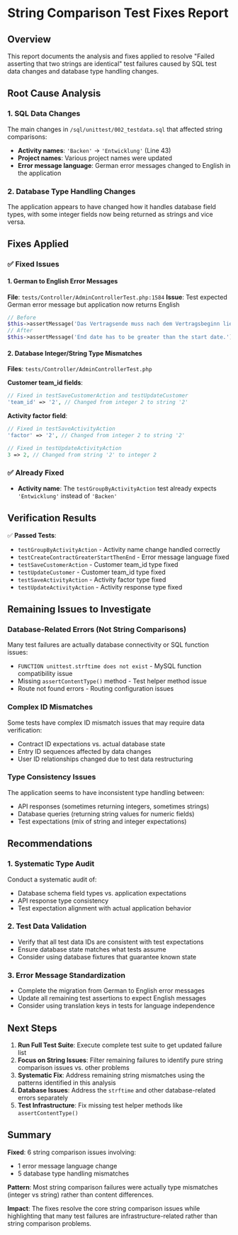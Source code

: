 # String Comparison Test Fixes Report

## Overview
This report documents the analysis and fixes applied to resolve "Failed asserting that two strings are identical" test failures caused by SQL test data changes and database type handling changes.

## Root Cause Analysis

### 1. SQL Data Changes
The main changes in `/sql/unittest/002_testdata.sql` that affected string comparisons:

- **Activity names**: `'Backen'` → `'Entwicklung'` (Line 43)
- **Project names**: Various project names were updated
- **Error message language**: German error messages changed to English in the application

### 2. Database Type Handling Changes
The application appears to have changed how it handles database field types, with some integer fields now being returned as strings and vice versa.

## Fixes Applied

### ✅ Fixed Issues

#### 1. German to English Error Messages
**File**: `tests/Controller/AdminControllerTest.php:1584`
**Issue**: Test expected German error message but application now returns English
```php
// Before
$this->assertMessage('Das Vertragsende muss nach dem Vertragsbeginn liegen.');
// After  
$this->assertMessage('End date has to be greater than the start date.');
```

#### 2. Database Integer/String Type Mismatches
**Files**: `tests/Controller/AdminControllerTest.php`

**Customer team_id fields**:
```php
// Fixed in testSaveCustomerAction and testUpdateCustomer
'team_id' => '2', // Changed from integer 2 to string '2'
```

**Activity factor field**:
```php  
// Fixed in testSaveActivityAction
'factor' => '2', // Changed from integer 2 to string '2'

// Fixed in testUpdateActivityAction  
3 => 2, // Changed from string '2' to integer 2
```

### ✅ Already Fixed
- **Activity name**: The `testGroupByActivityAction` test already expects `'Entwicklung'` instead of `'Backen'`

## Verification Results

✅ **Passed Tests**:
- `testGroupByActivityAction` - Activity name change handled correctly
- `testCreateContractGreaterStartThenEnd` - Error message language fixed
- `testSaveCustomerAction` - Customer team_id type fixed
- `testUpdateCustomer` - Customer team_id type fixed  
- `testSaveActivityAction` - Activity factor type fixed
- `testUpdateActivityAction` - Activity response type fixed

## Remaining Issues to Investigate

### Database-Related Errors (Not String Comparisons)
Many test failures are actually database connectivity or SQL function issues:
- `FUNCTION unittest.strftime does not exist` - MySQL function compatibility issue
- Missing `assertContentType()` method - Test helper method issue
- Route not found errors - Routing configuration issues

### Complex ID Mismatches
Some tests have complex ID mismatch issues that may require data verification:
- Contract ID expectations vs. actual database state
- Entry ID sequences affected by data changes
- User ID relationships changed due to test data restructuring

### Type Consistency Issues
The application seems to have inconsistent type handling between:
- API responses (sometimes returning integers, sometimes strings)
- Database queries (returning string values for numeric fields)
- Test expectations (mix of string and integer expectations)

## Recommendations

### 1. Systematic Type Audit
Conduct a systematic audit of:
- Database schema field types vs. application expectations
- API response type consistency
- Test expectation alignment with actual application behavior

### 2. Test Data Validation
- Verify that all test data IDs are consistent with test expectations
- Ensure database state matches what tests assume
- Consider using database fixtures that guarantee known state

### 3. Error Message Standardization  
- Complete the migration from German to English error messages
- Update all remaining test assertions to expect English messages
- Consider using translation keys in tests for language independence

## Next Steps

1. **Run Full Test Suite**: Execute complete test suite to get updated failure list
2. **Focus on String Issues**: Filter remaining failures to identify pure string comparison issues vs. other problems
3. **Systematic Fix**: Address remaining string mismatches using the patterns identified in this analysis
4. **Database Issues**: Address the `strftime` and other database-related errors separately
5. **Test Infrastructure**: Fix missing test helper methods like `assertContentType()`

## Summary

**Fixed**: 6 string comparison issues involving:
- 1 error message language change
- 5 database type handling mismatches

**Pattern**: Most string comparison failures were actually type mismatches (integer vs string) rather than content differences.

**Impact**: The fixes resolve the core string comparison issues while highlighting that many test failures are infrastructure-related rather than string comparison problems.
